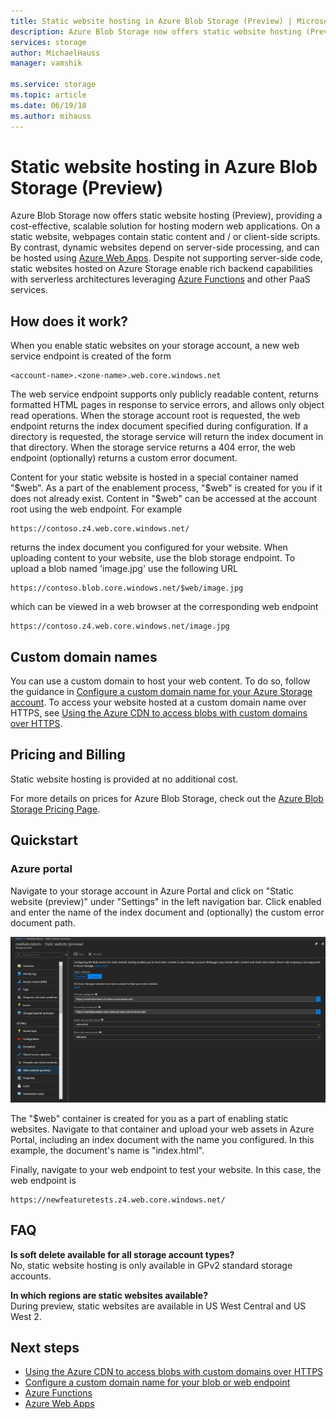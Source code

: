 ```yaml
---
title: Static website hosting in Azure Blob Storage (Preview) | Microsoft Docs
description: Azure Blob Storage now offers static website hosting (Preview), providing a cost-effective, scalable solution for hosting modern web applications.  
services: storage
author: MichaelHauss
manager: vamshik

ms.service: storage
ms.topic: article
ms.date: 06/19/18
ms.author: mihauss
---
```

# Static website hosting in Azure Blob Storage (Preview)
Azure Blob Storage now offers static website hosting (Preview), providing a cost-effective, scalable solution for hosting modern web applications. On a static website, webpages contain static content and / or client-side scripts. By contrast, dynamic websites depend on server-side processing, and can be hosted using [Azure Web Apps](/app-service/app-service-web-overview.md). Despite not supporting server-side code, static websites hosted on Azure Storage enable rich backend capabilities with serverless architectures leveraging [Azure Functions](/azure-functions/functions-overview.md) and other PaaS services.

## How does it work?
When you enable static websites on your storage account, a new web service endpoint is created of the form

```
<account-name>.<zone-name>.web.core.windows.net
```

The web service endpoint supports only publicly readable content, returns formatted HTML pages in response to service errors, and allows only object read operations. When the storage account root is requested, the web endpoint returns the index document specified during configuration. If a directory is requested, the storage service will return the index document in that directory. When the storage service returns a 404 error, the web endpoint (optionally) returns a custom error document.

Content for your static website is hosted in a special container named "$web". As a part of the enablement process, "$web" is created for you if it does not already exist. Content in "$web" can be accessed at the account root using the web endpoint. For example

```
https://contoso.z4.web.core.windows.net/
```

returns the index document you configured for your website. When uploading content to your website, use the blob storage endpoint. To upload a blob named 'image.jpg' use the following URL

```
https://contoso.blob.core.windows.net/$web/image.jpg
```

which can be viewed in a web browser at the corresponding web endpoint

```
https://contoso.z4.web.core.windows.net/image.jpg
```

## Custom domain names
You can use a custom domain to host your web content. To do so, follow the guidance in [Configure a custom domain name for your Azure Storage account](storage-custom-domain-name.md). To access your website hosted at a custom domain name over HTTPS, see [Using the Azure CDN to access blobs with custom domains over HTTPS](storage-https-custom-domain-cdn.md).

## Pricing and Billing
Static website hosting is provided at no additional cost.

For more details on prices for Azure Blob Storage, check out the [Azure Blob Storage Pricing Page](https://azure.microsoft.com/pricing/details/storage/blobs/).

## Quickstart
### Azure portal
Navigate to your storage account in Azure Portal and click on "Static website (preview)" under "Settings" in the left navigation bar. Click enabled and enter the name of the index document and (optionally) the custom error document path.

![](media/storage-blob-static-website/storage-blob-static-website-portal-config.PNG)

The "$web" container is created for you as a part of enabling static websites. Navigate to that container and upload your web assets in Azure Portal, including an index document with the name you configured. In this example, the document's name is "index.html".

Finally, navigate to your web endpoint to test your website. In this case, the web endpoint is

```
https://newfeaturetests.z4.web.core.windows.net/
```

## FAQ
**Is soft delete available for all storage account types?**  
No, static website hosting is only available in GPv2 standard storage accounts.

**In which regions are static websites available?**  
During preview, static websites are available in US West Central and US West 2.

## Next steps
* [Using the Azure CDN to access blobs with custom domains over HTTPS](storage-https-custom-domain-cdn.md)
* [Configure a custom domain name for your blob or web endpoint](storage-custom-domain-name.md)
* [Azure Functions](/azure-functions/functions-overview.md)
* [Azure Web Apps](/app-service/app-service-web-overview.md)
